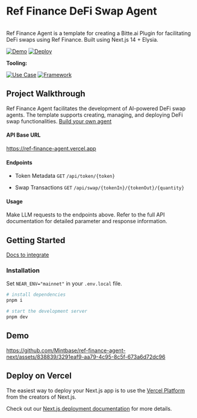 # Ref Finance DeFi Swap Agent

<img src="https://github.com/user-attachments/assets/aa54bac4-30ef-49bb-bac7-732ff561bd95" alt="cover_image" width="0"/>

Ref Finance Agent is a template for creating a Bitte.ai Plugin for facilitating DeFi swaps using Ref Finance. Built using Next.js 14 + Elysia.

[![Demo](https://img.shields.io/badge/Demo-Visit%20Demo-brightgreen)](https://ref-finance-agent-next.vercel.app/)
[![Deploy](https://img.shields.io/badge/Deploy-on%20Vercel-blue)](https://vercel.com/new/clone?repository-url=https%3A%2F%2Fgithub.com%2FMintbase%2Fref-finance-agent-next)

**Tooling:**

[![Use Case](https://img.shields.io/badge/Use%20Case-AI-blue)](#)
[![Framework](https://img.shields.io/badge/Framework-Next.js%2014-blue)](#)

## Project Walkthrough

Ref Finance Agent facilitates the development of AI-powered DeFi swap agents. The template supports creating, managing, and deploying DeFi swap functionalities.
[Build your own agent](https://docs.mintbase.xyz/ai/assistant-plugins)

#### API Base URL

https://ref-finance-agent.vercel.app

#### Endpoints

- Token Metadata `GET` `/api/token/{token}`

- Swap Transactions `GET` `/api/swap/{tokenIn}/{tokenOut}/{quantity}`

#### Usage
Make LLM requests to the endpoints above. Refer to the full API documentation for detailed parameter and response information.


## Getting Started
[Docs to integrate](https://docs.mintbase.xyz/ai/assistant-plugins)  

### Installation

Set `NEAR_ENV="mainnet"` in your `.env.local` file.

```bash
# install dependencies
pnpm i

# start the development server
pnpm dev
```

## Demo
https://github.com/Mintbase/ref-finance-agent-next/assets/838839/3291eaf9-aa79-4c95-8c5f-673a6d72dc96

## Deploy on Vercel

The easiest way to deploy your Next.js app is to use the [Vercel Platform](https://vercel.com/new?utm_medium=default-template&filter=next.js&utm_source=create-next-app&utm_campaign=create-next-app-readme) from the creators of Next.js.

Check out our [Next.js deployment documentation](https://nextjs.org/docs/deployment) for more details.

<img src="https://i.imgur.com/fgFX6BS.png" alt="detail_image" width="0"/>


